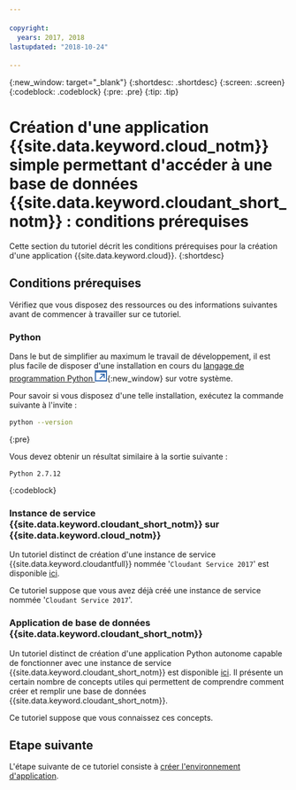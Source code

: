 ```yaml
---

copyright:
  years: 2017, 2018
lastupdated: "2018-10-24"

---
```


{:new_window: target="_blank"}
{:shortdesc: .shortdesc}
{:screen: .screen}
{:codeblock: .codeblock}
{:pre: .pre}
{:tip: .tip}

<!-- Acrolinx: 2017-05-10 -->

# Création d'une application {{site.data.keyword.cloud_notm}} simple permettant d'accéder à une base de données {{site.data.keyword.cloudant_short_notm}} : conditions prérequises

Cette section du tutoriel décrit les conditions prérequises pour la création d'une application {{site.data.keyword.cloud}}.
{:shortdesc}

## Conditions prérequises

Vérifiez que vous disposez des ressources ou des informations suivantes avant de commencer à travailler sur ce tutoriel.

### Python

Dans le but de simplifier au maximum le travail de développement, il est plus facile de disposer d'une installation en cours du
[langage de programmation Python ![Icône de lien externe](../images/launch-glyph.svg "Icône de lien externe")](https://www.python.org/){:new_window} sur votre système.

Pour savoir si vous disposez d'une telle installation, exécutez la commande suivante à l'invite :

```sh
python --version
```
{:pre}

Vous devez obtenir un résultat similaire à la sortie suivante :

```
Python 2.7.12
```
{:codeblock}

<div id="csi"></div>

### Instance de service {{site.data.keyword.cloudant_short_notm}} sur {{site.data.keyword.cloud_notm}}

Un tutoriel distinct de création d'une instance de service {{site.data.keyword.cloudantfull}} nommée
'`Cloudant Service 2017`' est disponible [ici](create_service.html).

Ce tutoriel suppose que vous avez déjà créé une instance de service nommée '`Cloudant Service 2017`'.

### Application de base de données {{site.data.keyword.cloudant_short_notm}}

Un tutoriel distinct de création d'une application Python autonome capable de fonctionner avec une instance de service
{{site.data.keyword.cloudant_short_notm}} est disponible [ici](create_database.html).
Il présente un certain nombre de concepts utiles qui permettent de comprendre comment
créer et remplir une base de données {{site.data.keyword.cloudant_short_notm}}.

Ce tutoriel suppose que vous connaissez ces concepts.

## Etape suivante

L'étape suivante de ce tutoriel consiste à [créer l'environnement d'application](create_bmxapp_appenv.html).
